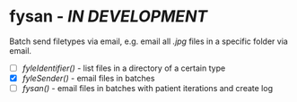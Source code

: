 # fysan - *IN DEVELOPMENT*
Batch send filetypes via email, e.g. email all *.jpg* files in a specific folder via email.

- [ ] *fyleIdentifier()* - list files in a directory of a certain type
- [x] *fyleSender()* - email files in batches
- [ ] *fysan()* - email files in batches with patient iterations and create log
